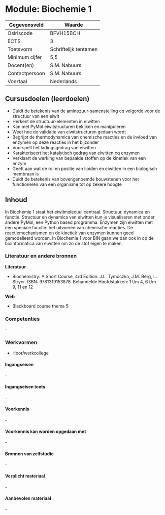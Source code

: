 # Module: Biochemie 1

| Gegevensveld  | Waarde |
| ------------- | ------------- |
| Osiriscode  | BFVH15BCH  |
| ECTS  | 3 |
| Toetsvorm  | Schriftelijk tentamen |
| Minimum cijfer  | 5,5 |
| Docent(en)  | S.M. Nabuurs |
| Contactpersoon  | S.M. Nabuurs |
| Voertaal  | Nederlands |

## Cursusdoelen (leerdoelen)

- Duidt de betekenis van de aminozuur-samenstelling cq volgorde voor de structuur van een eiwit
- Herkent de structuur-elementen in eiwitten
- Kan met PyMol eiwitstructuren bekijken en manipuleren
- Weet hoe de validatie van eiwitstructuren gedaan wordt
- Begrijpt de thermodynamica van chemische reacties en de invloed van enzymen op deze reacties in het bijzonder
- Voorspelt het ladingsgedrag van eiwitten
- Karakteriseert het katalytisch gedrag van eiwitten cq enzymen
- Verklaart de werking van bepaalde stoffen op de kinetiek van een enzym
- Geeft aan wat de rol en positie van lipiden en eiwitten in een biologisch membraan is
- Duidt de betekenis van bovengenoemde bouwstenen voor het functioneren van een organisme tot op zekere hoogte

## Inhoud

In Biochemie 1 staat het eiwitmolecuul centraal. Structuur, dynamica en functie.
Structuur en dynamica van eiwitten kun je visualiseren met onder andere PyMol, een
Python based programma. Enzymen zijn eiwitten met een speciale functie: het uitvoeren van chemische reacties.
 De reactiemechanismen en de kinetiek van enzymen kunnen goed gemodelleerd worden. In Biochemie 1 voor BIN 
 gaan we dan ook in op de bioinformatica van eiwitten om zo de stof eigen te maken.

### Literatuur en andere bronnen

**Literatuur**  
- Biochemistry: A Short Course, 4rd Edition. J.L. Tymoczko, J.M. Berg, L. Stryer. ISBN: 9781319153878. 
  Behandelde Hoofdstukken: 1 t/m 4, 6 t/m 9, 11 en 12

**Web**
- Blackboard course thema 5

### Competenties
\-

### Werkvormen  
- Hoor/werkcollege

#### Ingangseisen 
\- 

#### Ingangseisen toets
\- 

#### Voorkennis
\-

#### Voorkennis kan worden opgedaan met
\-

#### Bronnen van zelfstudie
\-

#### Verplicht materiaal
\-

#### Aanbevolen materiaal
\-

